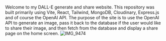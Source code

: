 Welcome to my DALL-E generate and share website. This repository was built primarily using Vite, React, Tailwind, MongoDB, Cloudinary, Express.js and of course the OpenAI API. The purpose of the site is to use the OpenAI API
to generate an image, pass it back to the database if the user would like to share their image, and then fetch from the database and display a share page on the home screen.
![IMG_9474](https://github.com/user-attachments/assets/e465d572-bcd3-4f0a-a06d-122d909d4060)
